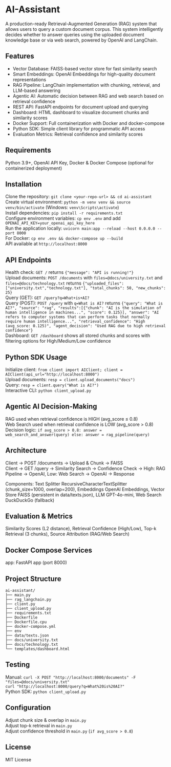 # AI-Assistant

A production-ready Retrieval-Augmented Generation (RAG) system that allows users to query a custom document corpus. This system intelligently decides whether to answer queries using the uploaded document knowledge base or via web search, powered by OpenAI and LangChain.

## Features

- Vector Database: FAISS-based vector store for fast similarity search
- Smart Embeddings: OpenAI Embeddings for high-quality document representations
- RAG Pipeline: LangChain implementation with chunking, retrieval, and LLM-based answering
- Agentic AI: Automatic decision between RAG and web search based on retrieval confidence
- REST API: FastAPI endpoints for document upload and querying
- Dashboard: HTML dashboard to visualize document chunks and similarity scores
- Docker Support: Full containerization with Docker and docker-compose
- Python SDK: Simple client library for programmatic API access
- Evaluation Metrics: Retrieval confidence and similarity scores

## Requirements

Python 3.9+, OpenAI API Key, Docker & Docker Compose (optional for containerized deployment)

## Installation

Clone the repository: `git clone <your-repo-url> && cd ai-assistant`  
Create virtual environment: `python -m venv venv && source venv/bin/activate` (Windows: `venv\Scripts\activate`)  
Install dependencies: `pip install -r requirements.txt`  
Configure environment variables: `cp env .env` and add `OPENAI_API_KEY=your_openai_api_key_here`  
Run the application locally: `uvicorn main:app --reload --host 0.0.0.0 --port 8000`  
For Docker: `cp env .env && docker-compose up --build`  
API available at `http://localhost:8000`

## API Endpoints

Health check: `GET /` returns `{"message": "API is running!"}`  
Upload documents: `POST /documents` with `files=@docs/university.txt` and `files=@docs/technology.txt` returns `{"uploaded_files": ["university.txt","technology.txt"], "total_chunks": 50, "new_chunks": 25}`  
Query (GET): `GET /query?q=What+is+AI?`  
Query (POST): `POST /query` with `q=What is AI?` returns `{"query": "What is AI?", "source": "rag", "results":[{"chunk": "AI is the simulation of human intelligence in machines...", "score": 0.125}], "answer": "AI refers to computer systems that can perform tasks that normally require human intelligence...", "retrieval_confidence": "High (avg_score: 0.125)", "agent_decision": "Used RAG due to high retrieval confidence"}`  
Dashboard: `GET /dashboard` shows all stored chunks and scores with filtering options for High/Medium/Low confidence

## Python SDK Usage

Initialize client: `from client import AIClient; client = AIClient(api_url="http://localhost:8000")`  
Upload documents: `resp = client.upload_documents("docs")`  
Query: `resp = client.query("What is AI?")`  
Interactive CLI: `python client_upload.py`

## Agentic AI Decision-Making

RAG used when retrieval confidence is HIGH (avg_score ≤ 0.8)  
Web Search used when retrieval confidence is LOW (avg_score > 0.8)  
Decision logic: `if avg_score > 0.8: answer = web_search_and_answer(query) else: answer = rag_pipeline(query)`

## Architecture

Client → POST /documents → Upload & Chunk → FAISS  
Client → GET /query → Similarity Search → Confidence Check → High: RAG Pipeline → OpenAI, Low: Web Search → OpenAI → Response

Components: Text Splitter RecursiveCharacterTextSplitter (chunk_size=1000, overlap=200), Embeddings OpenAI Embeddings, Vector Store FAISS (persistent in data/texts.json), LLM GPT-4o-mini, Web Search DuckDuckGo (fallback)

## Evaluation & Metrics

Similarity Scores (L2 distance), Retrieval Confidence (High/Low), Top-k Retrieval (3 chunks), Source Attribution (RAG/Web Search)

## Docker Compose Services

app: FastAPI app (port 8000)

## Project Structure

`ai-assistant/`  
`├── main.py`  
`├── rag_langchain.py`  
`├── client.py`  
`├── client_upload.py`  
`├── requirements.txt`  
`├── Dockerfile`  
`├── Dockerfile.cpu`  
`├── docker-compose.yml`  
`├── env`  
`├── data/texts.json`  
`├── docs/university.txt`  
`├── docs/technology.txt`  
`└── templates/dashboard.html`

## Testing

Manual: `curl -X POST "http://localhost:8000/documents" -F "files=@docs/university.txt"`  
`curl "http://localhost:8000/query?q=What%20is%20AI?"`  
Python SDK: `python client_upload.py`

## Configuration

Adjust chunk size & overlap in `main.py`  
Adjust top-k retrieval in `main.py`  
Adjust confidence threshold in `main.py` (`if avg_score > 0.8`)

## License

MIT License


